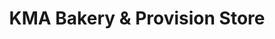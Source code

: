 ---
title: "KMA Bakery & Provision Store"
url: /trivandrum/kma-bakery-und-provision-store/
shop: Bäckerei
---